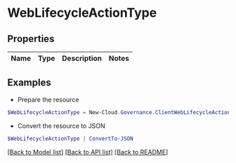 # WebLifecycleActionType
## Properties

Name | Type | Description | Notes
------------ | ------------- | ------------- | -------------

## Examples

- Prepare the resource
```powershell
$WebLifecycleActionType = New-Cloud.Governance.ClientWebLifecycleActionType 
```

- Convert the resource to JSON
```powershell
$WebLifecycleActionType | ConvertTo-JSON
```

[[Back to Model list]](../README.md#documentation-for-models) [[Back to API list]](../README.md#documentation-for-api-endpoints) [[Back to README]](../README.md)

